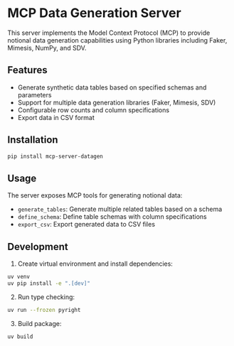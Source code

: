 # MCP Data Generation Server

This server implements the Model Context Protocol (MCP) to provide notional data generation capabilities using Python libraries including Faker, Mimesis, NumPy, and SDV.

## Features

- Generate synthetic data tables based on specified schemas and parameters
- Support for multiple data generation libraries (Faker, Mimesis, SDV)
- Configurable row counts and column specifications
- Export data in CSV format

## Installation

```bash
pip install mcp-server-datagen
```

## Usage

The server exposes MCP tools for generating notional data:

- `generate_tables`: Generate multiple related tables based on a schema
- `define_schema`: Define table schemas with column specifications
- `export_csv`: Export generated data to CSV files

## Development

1. Create virtual environment and install dependencies:
```bash
uv venv
uv pip install -e ".[dev]"
```

2. Run type checking:
```bash
uv run --frozen pyright
```

3. Build package:
```bash
uv build
```
